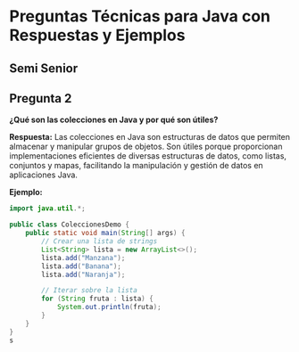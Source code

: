 # Preguntas Técnicas para Java con Respuestas y Ejemplos

## Semi Senior

## Pregunta 2
**¿Qué son las colecciones en Java y por qué son útiles?**

**Respuesta:**
Las colecciones en Java son estructuras de datos que permiten almacenar y manipular grupos de objetos. Son útiles porque proporcionan implementaciones eficientes de diversas estructuras de datos, como listas, conjuntos y mapas, facilitando la manipulación y gestión de datos en aplicaciones Java.

**Ejemplo:**
```java
import java.util.*;

public class ColeccionesDemo {
    public static void main(String[] args) {
        // Crear una lista de strings
        List<String> lista = new ArrayList<>();
        lista.add("Manzana");
        lista.add("Banana");
        lista.add("Naranja");

        // Iterar sobre la lista
        for (String fruta : lista) {
            System.out.println(fruta);
        }
    }
}
s